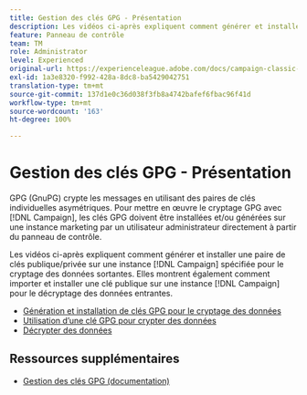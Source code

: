 ```yaml
---
title: Gestion des clés GPG - Présentation
description: Les vidéos ci-après expliquent comment générer et installer une paire de clés publique/privée sur une instance Campaign spécifiée pour le cryptage des données sortantes. Elles montrent également comment importer et installer une clé publique sur une instance Campaign pour le décryptage des données entrantes.
feature: Panneau de contrôle
team: TM
role: Administrator
level: Experienced
original-url: https://experienceleague.adobe.com/docs/campaign-classic-learn/tutorials/administrating/control-panel-acc/gpg-key-management/gpg-key-management-overview.html
exl-id: 1a3e8320-f992-428a-8dc8-ba5429042751
translation-type: tm+mt
source-git-commit: 137d1e0c36d038f3fb8a4742bafef6fbac96f41d
workflow-type: tm+mt
source-wordcount: '163'
ht-degree: 100%

---
```


# Gestion des clés GPG - Présentation

GPG (GnuPG) crypte les messages en utilisant des paires de clés individuelles asymétriques. Pour mettre en œuvre le cryptage GPG avec [!DNL Campaign], les clés GPG doivent être installées et/ou générées sur une instance marketing par un utilisateur administrateur directement à partir du panneau de contrôle.

Les vidéos ci-après expliquent comment générer et installer une paire de clés publique/privée sur une instance [!DNL Campaign] spécifiée pour le cryptage des données sortantes. Elles montrent également comment importer et installer une clé publique sur une instance [!DNL Campaign] pour le décryptage des données entrantes.

* [Génération et installation de clés GPG pour le cryptage des données](./generating-and-installing-gpg-keys-for-data-encryption.md)
* [Utilisation d’une clé GPG pour crypter des données](./using-a-gpg-key-to-encrypt-data.md)
* [Décrypter des données](./decrypting-data.md)

## Ressources supplémentaires

* [Gestion des clés GPG (documentation)](https://docs.adobe.com/content/help/fr-FR/control-panel/using/instances-settings/gpg-keys-management.html)
